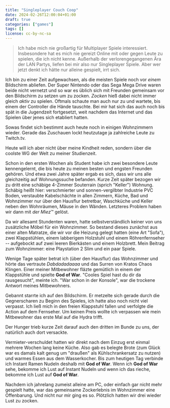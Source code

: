 ```yaml
---
title: "Singleplayer Couch Coop"
date: 2024-02-26T12:00:04+01:00
draft: true
categories: ["games"]
tags: []
license: cc-by-nc-sa
---
```


> Ich habe mich nie großartig für Multiplayer Spiele interessiert. Insbesondere hat es mich nie gereizt Online mit oder gegen Leute zu spielen, die ich nicht kenne. Außerhalb der verlorengegangenen Ära der LAN Partys, liefen bei mir also nur Singleplayer Spiele. Aber wer jetzt denkt ich hätte nur alleine gespielt, irrt sich.

Ich bin zu einer Zeit aufgewachsen, als die meisten Spiele noch vor _einem_ Bildschirm abliefen. Der Super Nintendo oder das Sega Mega Drive waren beide nicht vernetzt und so war es üblich sich mit Freunden gemeinsam vor den Bildschirm zu setzen um zu zocken. _Zocken_ hieß dabei nicht immer gleich _aktiv_ zu spielen. Oftmals schaute man auch nur zu und wartete, bis einem der Controller die Hände tauschte. Bei mir hat sich das auch noch bis spät in die Jugendzeit fortgesetzt, weit nachdem das Internet und das Spielen über jenes sich etabliert hatten.

<!-- TODO -->
Sowas findet sich bestimmt auch heute noch in einigen Wohnzimmern wieder. Gerade das Zuschauen lockt heutzutage ja zahlreiche Leute zu Twitch.tv.

Heute will ich aber nicht über meine Kindheit reden, sondern über die coolste WG der Welt zu meiner Studienzeit.

Schon in den ersten Wochen als Student habe ich zwei besondere Leute kennengelernt, die bis heute zu meinen besten und engsten Freunden gehören. Und etwa zwei Jahre später ergab es sich, dass wir uns alle gleichzeitig auf Wohnungssuche befanden. Kurze Zeit später bezogen wir zu dritt eine schäbige 4-Zimmer Souterrain (sprich "Keller") Wohnung. Schäbig heißt hier: verschmierter und sonnen-vergilbter Industrie PVC Boden, verstaubte Kabelschächte in allen Zimmern, Küche, Bad und Wohnzimmer nur über den Hausflur betretbar, Waschküche und Keller neben den Wohnräumen, Mäuse in den Wänden. Letzteres Problem haben wir dann mit _der Miez_™️ gelöst.

Da wir allesamt Stundenten waren, hatte selbstverständlich keiner von uns zusätzliche Möbel für ein Wohnzimmer. So bestand dieses zunächst aus einer alten Matratze, die wir vor die Heizung gelegt hatten (eine Art "Sofa"), zwei Klappstühlen, einem labberigem Holzstuhl und einem Röhrenfernseher -- aufgebockt auf zwei leeren Bierkästen und einem Holzbrett. Mein Beitrag zum Wohnzimmer: eine Playstation 2 Slim und ein paar Spiele.

Wenige Tage später betrat ich (über den Hausflur) das Wohnzimmer und hörte das vertraute _Dabdadadaaaa_ und das Surren von Kratos Chaos Klingen. Einer meiner Mitbewohner fläzte gemütlich in einem der Klappstühle und spielte **God of War**. "Cooles Spiel hast du dir da rausgesucht", meinte ich. "War schon in der Konsole", war die trockene Antwort meines Mitbewohners.

Gebannt starrte ich auf den Bildschirm. Er metzelte sich gerade durch die Gegnerscharen zu Beginn des Spieles, ich hatte also noch nicht viel verpasst. Ich ließ mich in den freien Klappstuhl fallen und verfolgte die Action auf dem Fernseher. Um keinen Preis wollte ich verpassen wie mein Mitbewohner das erste Mal auf die Hydra trifft.

Der Hunger trieb kurze Zeit darauf auch den dritten im Bunde zu uns, der natürlich auch dort versackte.

Vermieter-verschuldet hatten wir direkt nach dem Einzug erst einmal mehrere Wochen lang keine Küche. Also gab es belegte Brote (zum Glück war es damals kalt genug um "draußen" als Kühlschrankersatz zu nutzen) und warmes Essen aus dem Wasserkocher. Bis zum heutigen Tag verbinde ich Instant Ramen Nudeln deshalb mit **God of War**. Wenn ich **God of War** sehe, bekomme ich Lust auf Instant Nudeln und wenn ich das rieche, bekomme ich Lust auf **God of War**.

Nachdem ich jahrelang zumeist alleine am PC, oder einfach gar nicht mehr gespielt hatte, war das gemeinsame Zockerlebnis im Wohnzimmer eine Offenbarung. Und nicht nur mir ging es so. Plötzlich hatten wir drei wieder Lust zu zocken.

